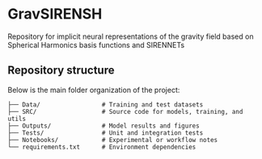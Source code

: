 # GravSIRENSH
Repository for implicit neural representations of the gravity field based on Spherical Harmonics basis functions and SIRENNETs

## Repository structure

Below is the main folder organization of the project:

```text
├── Data/                 # Training and test datasets
├── SRC/                  # Source code for models, training, and utils
├── Outputs/              # Model results and figures
├── Tests/                # Unit and integration tests
├── Notebooks/            # Experimental or workflow notes
└── requirements.txt      # Environment dependencies
